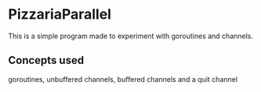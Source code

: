 # PizzariaParallel
This is a simple program made to experiment with goroutines and channels.

## Concepts used
goroutines, unbuffered channels, buffered channels and a quit channel